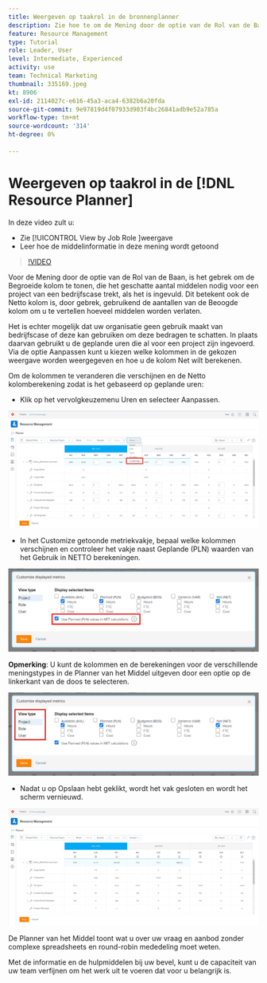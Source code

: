 ```yaml
---
title: Weergeven op taakrol in de bronnenplanner
description: Zie hoe te om de Mening door de optie van de Rol van de Baan te gebruiken en hoe de middelinformatie in deze mening wordt getoond.
feature: Resource Management
type: Tutorial
role: Leader, User
level: Intermediate, Experienced
activity: use
team: Technical Marketing
thumbnail: 335169.jpeg
kt: 8906
exl-id: 2114027c-e616-45a3-aca4-6382b6a20fda
source-git-commit: 9e97819d4f07933d903f4bc26841adb9e52a785a
workflow-type: tm+mt
source-wordcount: '314'
ht-degree: 0%

---
```


# Weergeven op taakrol in de [!DNL Resource Planner]

In deze video zult u:

* Zie [!UICONTROL View by Job Role ]weergave
* Leer hoe de middelinformatie in deze mening wordt getoond


>[!VIDEO](https://video.tv.adobe.com/v/335169/?quality=12)

Voor de Mening door de optie van de Rol van de Baan, is het gebrek om de Begroeide kolom te tonen, die het geschatte aantal middelen nodig voor een project van een bedrijfscase trekt, als het is ingevuld. Dit betekent ook de Netto kolom is, door gebrek, gebruikend de aantallen van de Beoogde kolom om u te vertellen hoeveel middelen worden verlaten.

Het is echter mogelijk dat uw organisatie geen gebruik maakt van bedrijfscase of deze kan gebruiken om deze bedragen te schatten. In plaats daarvan gebruikt u de geplande uren die al voor een project zijn ingevoerd. Via de optie Aanpassen kunt u kiezen welke kolommen in de gekozen weergave worden weergegeven en hoe u de kolom Net wilt berekenen.

Om de kolommen te veranderen die verschijnen en de Netto kolomberekening zodat is het gebaseerd op geplande uren:

* Klik op het vervolgkeuzemenu Uren en selecteer Aanpassen.

![Optie aanpassen in vervolgkeuzemenu](assets/NetHours01.png)

* In het Customize getoonde metriekvakje, bepaal welke kolommen verschijnen en controleer het vakje naast Geplande (PLN) waarden van het Gebruik in NETTO berekeningen.

![Gebruik geplande waarden in de optie voor NETTO-berekeningen](assets/NetHours02.png)

**Opmerking**: U kunt de kolommen en de berekeningen voor de verschillende meningstypes in de Planner van het Middel uitgeven door een optie op de linkerkant van de doos te selecteren.

![Tekstopties weergeven](assets/NetHours03.jpg)

* Nadat u op Opslaan hebt geklikt, wordt het vak gesloten en wordt het scherm vernieuwd.

![Hulpprogramma voor bronnenplanner](assets/NetHours04.jpg)

De Planner van het Middel toont wat u over uw vraag en aanbod zonder complexe spreadsheets en round-robin mededeling moet weten.

Met de informatie en de hulpmiddelen bij uw bevel, kunt u de capaciteit van uw team verfijnen om het werk uit te voeren dat voor u belangrijk is.
